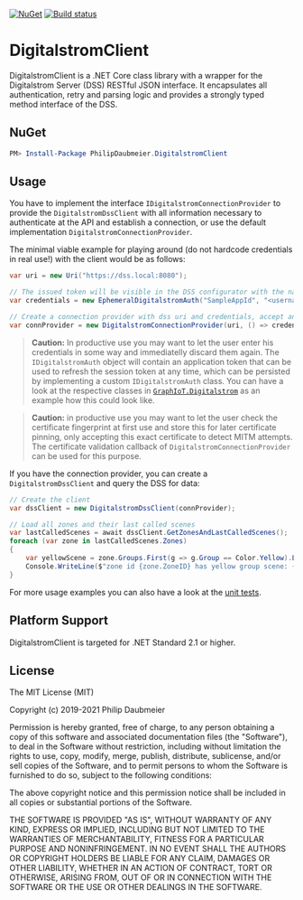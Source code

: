 ﻿[![NuGet](http://img.shields.io/nuget/v/PhilipDaubmeier.DigitalstromClient.svg?style=flat-square)](https://www.nuget.org/packages/PhilipDaubmeier.DigitalstromClient/)
[![Build status](https://ci.appveyor.com/api/projects/status/mj67oe2c9wfkv2ld/branch/master?svg=true)](https://ci.appveyor.com/project/philipdaubmeier/graphiot/branch/master)

# DigitalstromClient

DigitalstromClient is a .NET Core class library with a wrapper for the Digitalstrom Server (DSS) RESTful JSON interface. It encapsulates all authentication, retry and parsing logic and provides a strongly typed method interface of the DSS.

## NuGet

```powershell
PM> Install-Package PhilipDaubmeier.DigitalstromClient
```

## Usage

You have to implement the interface `IDigitalstromConnectionProvider` to provide the `DigitalstromDssClient` with all information necessary to authenticate at the API and establish a connection, or use the default implementation `DigitalstromConnectionProvider`.

The minimal viable example for playing around (do not hardcode credentials in real use!) with the client would be as follows:

```csharp
var uri = new Uri("https://dss.local:8080");

// The issued token will be visible in the DSS configurator with the name "SampleAppId"
var credentials = new EphemeralDigitalstromAuth("SampleAppId", "<username>", "<password>");

// Create a connection provider with dss uri and credentials, accept any certificate
var connProvider = new DigitalstromConnectionProvider(uri, () => credentials, cert => true);
```

> **Caution:** In productive use you may want to let the user enter his credentials in some way and immediatelly discard them again. The `IDigitalstromAuth` object will contain an application token that can be used to refresh the session token at any time, which can be persisted by implementing a custom `IDigitalstromAuth` class. You can have a look at the respective classes in [`GraphIoT.Digitalstrom`](../GraphIoT.Digitalstrom/Config) as an example how this could look like.

> **Caution:** in productive use you may want to let the user check the certificate fingerprint at first use and store this for later certificate pinning, only accepting this exact certificate to detect MITM attempts. The certificate validation callback of `DigitalstromConnectionProvider` can be used for this purpose.

If you have the connection provider, you can create a `DigitalstromDssClient` and query the DSS for data:

```csharp
// Create the client
var dssClient = new DigitalstromDssClient(connProvider);

// Load all zones and their last called scenes
var lastCalledScenes = await dssClient.GetZonesAndLastCalledScenes();
foreach (var zone in lastCalledScenes.Zones)
{
    var yellowScene = zone.Groups.First(g => g.Group == Color.Yellow).LastCalledScene;
    Console.WriteLine($"zone id {zone.ZoneID} has yellow group scene: {yellowScene.ToString("d")}");
}
```

For more usage examples you can also have a look at the [unit tests](../../test/DigitalstromClient.Tests).

## Platform Support

DigitalstromClient is targeted for .NET Standard 2.1 or higher.

## License

The MIT License (MIT)

Copyright (c) 2019-2021 Philip Daubmeier

Permission is hereby granted, free of charge, to any person obtaining a copy
of this software and associated documentation files (the "Software"), to deal
in the Software without restriction, including without limitation the rights
to use, copy, modify, merge, publish, distribute, sublicense, and/or sell
copies of the Software, and to permit persons to whom the Software is
furnished to do so, subject to the following conditions:

The above copyright notice and this permission notice shall be included in all
copies or substantial portions of the Software.

THE SOFTWARE IS PROVIDED "AS IS", WITHOUT WARRANTY OF ANY KIND, EXPRESS OR
IMPLIED, INCLUDING BUT NOT LIMITED TO THE WARRANTIES OF MERCHANTABILITY,
FITNESS FOR A PARTICULAR PURPOSE AND NONINFRINGEMENT. IN NO EVENT SHALL THE
AUTHORS OR COPYRIGHT HOLDERS BE LIABLE FOR ANY CLAIM, DAMAGES OR OTHER
LIABILITY, WHETHER IN AN ACTION OF CONTRACT, TORT OR OTHERWISE, ARISING FROM,
OUT OF OR IN CONNECTION WITH THE SOFTWARE OR THE USE OR OTHER DEALINGS IN THE
SOFTWARE.
